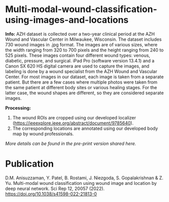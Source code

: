 # Multi-modal-wound-classification-using-images-and-locations

**Info:** AZH dataset is collected over a two-year clinical period at the AZH Wound and Vascular Center in Milwaukee, Wisconsin. The dataset includes 730 wound images in .jpg format. The images are of various sizes, where the width ranging from 320 to 700 pixels and the height ranging from 240 to 525 pixels. These images contain four different wound types: venous, diabetic, pressure, and surgical. iPad Pro (software version 13.4.1) and a Canon SX 620 HS digital camera are used to capture the images, and labeling is done by a wound specialist from the AZH Wound and Vascular Center. For most images in our dataset, each image is taken from a separate patient. But there are a few cases where multiple photos were taken from the same patient at different body sites or various healing stages. For the latter case, the wound shapes are different, so they are considered separate images.

**Processing:**
 1. The wound ROIs are cropped using our developed localizer (https://ieeexplore.ieee.org/abstract/document/9785640).
 2. The corresponding locations are annotated using our developed body map by wound professionals.

_More details can be found in the pre-print version shared here._


# Publication
D.M. Anisuzzaman, Y. Patel, B. Rostami, J. Niezgoda, S. Gopalakrishnan & Z. Yu. Multi-modal wound classification using wound image and location by deep neural network. Sci Rep 12, 20057 (2022). https://doi.org/10.1038/s41598-022-21813-0
